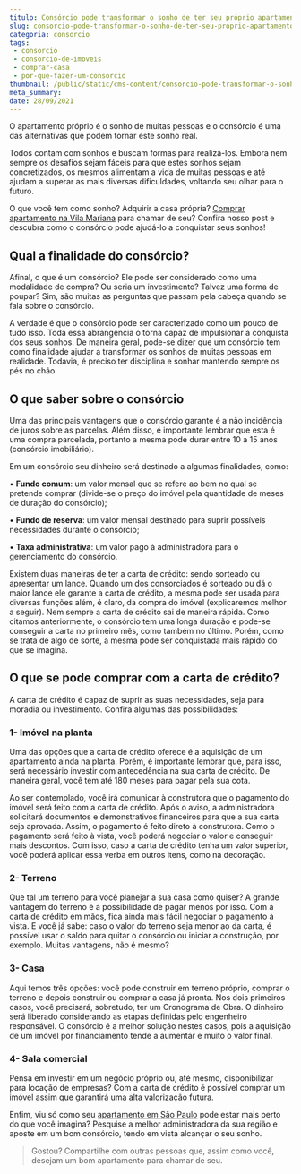 ```yaml
---
titulo: Consórcio pode transformar o sonho de ter seu próprio apartamento uma realidade
slug: consorcio-pode-transformar-o-sonho-de-ter-seu-proprio-apartamento-uma-realidade
categoria: consorcio
tags:
 - consorcio
 - consorcio-de-imoveis
 - comprar-casa
 - por-que-fazer-um-consorcio
thumbnail: /public/static/cms-content/consorcio-pode-transformar-o-sonho-de-ter-seu-proprio-apartamento-uma-realidade.jpg
meta_summary: 
date: 28/09/2021
---
```

O apartamento próprio é o sonho de muitas pessoas e o consórcio é uma das alternativas que podem tornar este sonho real.

Todos contam com sonhos e buscam formas para realizá-los. Embora nem sempre os desafios sejam fáceis para que estes sonhos sejam concretizados, os mesmos alimentam a vida de muitas pessoas e até ajudam a superar as mais diversas dificuldades, voltando seu olhar para o futuro.

O que você tem como sonho? Adquirir a casa própria? [Comprar apartamento na Vila Mariana](https://www.chavesnamao.com.br/apartamentos-a-venda/sp-sao-paulo/vila-mariana/) para chamar de seu? Confira nosso post e descubra como o consórcio pode ajudá-lo a conquistar seus sonhos!

Qual a finalidade do consórcio?
-------------------------------

Afinal, o que é um consórcio? Ele pode ser considerado como uma modalidade de compra? Ou seria um investimento? Talvez uma forma de poupar? Sim, são muitas as perguntas que passam pela cabeça quando se fala sobre o consórcio.

A verdade é que o consórcio pode ser caracterizado como um pouco de tudo isso. Toda essa abrangência o torna capaz de impulsionar a conquista dos seus sonhos. De maneira geral, pode-se dizer que um consórcio tem como finalidade ajudar a transformar os sonhos de muitas pessoas em realidade. Todavia, é preciso ter disciplina e sonhar mantendo sempre os pés no chão.

O que saber sobre o consórcio
-----------------------------

Uma das principais vantagens que o consórcio garante é a não incidência de juros sobre as parcelas. Além disso, é importante lembrar que esta é uma compra parcelada, portanto a mesma pode durar entre 10 a 15 anos (consórcio imobiliário).

Em um consórcio seu dinheiro será destinado a algumas finalidades, como:

 • **Fundo comum**: um valor mensal que se refere ao bem no qual se pretende comprar (divide-se o preço do imóvel pela quantidade de meses de duração do consórcio);

 • **Fundo de reserva**: um valor mensal destinado para suprir possíveis necessidades durante o consórcio;

 • **Taxa administrativa**: um valor pago à administradora para o gerenciamento do consórcio.

Existem duas maneiras de ter a carta de crédito: sendo sorteado ou apresentar um lance. Quando um dos consorciados é sorteado ou dá o maior lance ele garante a carta de crédito, a mesma pode ser usada para diversas funções além, é claro, da compra do imóvel (explicaremos melhor a seguir). Nem sempre a carta de crédito sai de maneira rápida. Como citamos anteriormente, o consórcio tem uma longa duração e pode-se conseguir a carta no primeiro mês, como também no último. Porém, como se trata de algo de sorte, a mesma pode ser conquistada mais rápido do que se imagina.

O que se pode comprar com a carta de crédito?
---------------------------------------------

A carta de crédito é capaz de suprir as suas necessidades, seja para moradia ou investimento. Confira algumas das possibilidades:

### 1- Imóvel na planta

Uma das opções que a carta de crédito oferece é a aquisição de um apartamento ainda na planta. Porém, é importante lembrar que, para isso, será necessário investir com antecedência na sua carta de crédito. De maneira geral, você tem até 180 meses para pagar pela sua cota.

Ao ser contemplado, você irá comunicar à construtora que o pagamento do imóvel será feito com a carta de crédito. Após o aviso, a administradora solicitará documentos e demonstrativos financeiros para que a sua carta seja aprovada. Assim, o pagamento é feito direto à construtora. Como o pagamento será feito à vista, você poderá negociar o valor e conseguir mais descontos. Com isso, caso a carta de crédito tenha um valor superior, você poderá aplicar essa verba em outros itens, como na decoração.

### 2- Terreno

Que tal um terreno para você planejar a sua casa como quiser? A grande vantagem do terreno é a possibilidade de pagar menos por isso. Com a carta de crédito em mãos, fica ainda mais fácil negociar o pagamento à vista. E você já sabe: caso o valor do terreno seja menor ao da carta, é possível usar o saldo para quitar o consórcio ou iniciar a construção, por exemplo. Muitas vantagens, não é mesmo?

### 3- Casa

Aqui temos três opções: você pode construir em terreno próprio, comprar o terreno e depois construir ou comprar a casa já pronta. Nos dois primeiros casos, você precisará, sobretudo, ter um Cronograma de Obra. O dinheiro será liberado considerando as etapas definidas pelo engenheiro responsável. O consórcio é a melhor solução nestes casos, pois a aquisição de um imóvel por financiamento tende a aumentar e muito o valor final.

### 4- Sala comercial

Pensa em investir em um negócio próprio ou, até mesmo, disponibilizar para locação de empresas? Com a carta de crédito é possível comprar um imóvel assim que garantirá uma alta valorização futura.

Enfim, viu só como seu [apartamento em São Paulo](https://www.chavesnamao.com.br/apartamentos-a-venda/sp-sao-paulo/) pode estar mais perto do que você imagina? Pesquise a melhor administradora da sua região e aposte em um bom consórcio, tendo em vista alcançar o seu sonho.

> Gostou? Compartilhe com outras pessoas que, assim como você, desejam um bom apartamento para chamar de seu.

‍
